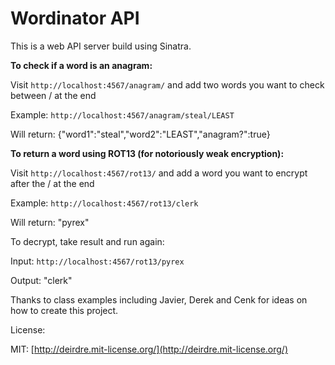 # Wordinator API

This is a web API server build using Sinatra.

__To check if a word is an anagram:__

Visit `http://localhost:4567/anagram/` and add two words you want to check between / at the end

  Example: `http://localhost:4567/anagram/steal/LEAST`
  
  Will return: {"word1":"steal","word2":"LEAST","anagram?":true}

__To return a word using ROT13 (for notoriously weak encryption):__

Visit `http://localhost:4567/rot13/` and add a word you want to encrypt after the / at the end

  Example: `http://localhost:4567/rot13/clerk`
  
  Will return: "pyrex"
  
To decrypt, take result and run again:

  Input: `http://localhost:4567/rot13/pyrex`
  
  Output: "clerk"

Thanks to class examples including Javier, Derek and Cenk for ideas on how to create this project.

License:

MIT: [http://deirdre.mit-license.org/](http://deirdre.mit-license.org/)
